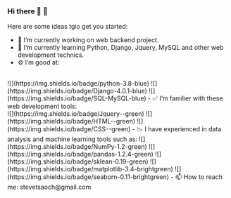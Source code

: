 ### Hi there 👋 :haircut:

Here are some ideas tgio get you started:

- 🔭 I’m currently working on web backend project.
- 🌱 I’m currently learning Python, Django, Jquery, MySQL and other web development technics.
- ⚙ I’m good at:
<br>
![](https://img.shields.io/badge/python-3.8-blue) ![](https://img.shields.io/badge/Django-4.0.1-blue) ![](https://img.shields.io/badge/SQL-MySQL-blue)
- ✅ I’m familier with these web development tools: 
<br>
![](https://img.shields.io/badge/Jquery--green) ![](https://img.shields.io/badge/HTML--green) ![](https://img.shields.io/badge/CSS--green)
- 📉 I have experienced in data analysis and machine learning tools such as:
![](https://img.shields.io/badge/NumPy-1.2-green) ![](https://img.shields.io/badge/pandas-1.2.4-green) ![](https://img.shields.io/badge/sklean-0.19-green) ![](https://img.shields.io/badge/matplotlib-3.4-brightgreen) ![](https://img.shields.io/badge/seaborn-0.11-brightgreen) 
- 📫 How to reach me: stevetsaoch@gmail.com


